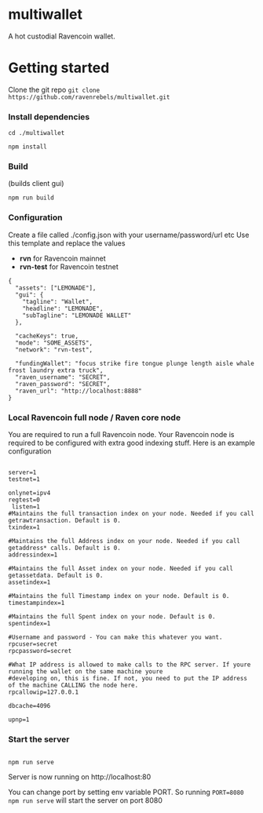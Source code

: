 # multiwallet

A hot custodial Ravencoin wallet.

# Getting started

Clone the git repo `git clone https://github.com/ravenrebels/multiwallet.git`

### Install dependencies

```
cd ./multiwallet
```

```
npm install
```

### Build

(builds client gui)

```
npm run build
```

### Configuration

Create a file called ./config.json with your username/password/url etc
Use this template and replace the values

- **rvn** for Ravencoin mainnet
- **rvn-test** for Ravencoin testnet

```
{
  "assets": ["LEMONADE"],
  "gui": {
    "tagline": "Wallet",
    "headline": "LEMONADE",
    "subTagline": "LEMONADE WALLET"
  },

  "cacheKeys": true,
  "mode": "SOME_ASSETS",
  "network": "rvn-test",     

  "fundingWallet": "focus strike fire tongue plunge length aisle whale frost laundry extra truck",
  "raven_username": "SECRET",
  "raven_password": "SECRET",
  "raven_url": "http://localhost:8888"
}

```

### Local Ravencoin full node / Raven core node

You are required to run a full Ravencoin node.
Your Ravencoin node is required to be configured with extra good indexing stuff.
Here is an example configuration

```

server=1
testnet=1

onlynet=ipv4
regtest=0
 listen=1
#Maintains the full transaction index on your node. Needed if you call getrawtransaction. Default is 0.
txindex=1

#Maintains the full Address index on your node. Needed if you call getaddress* calls. Default is 0.
addressindex=1

#Maintains the full Asset index on your node. Needed if you call getassetdata. Default is 0.
assetindex=1

#Maintains the full Timestamp index on your node. Default is 0.
timestampindex=1

#Maintains the full Spent index on your node. Default is 0.
spentindex=1

#Username and password - You can make this whatever you want.
rpcuser=secret
rpcpassword=secret

#What IP address is allowed to make calls to the RPC server. If youre running the wallet on the same machine youre
#developing on, this is fine. If not, you need to put the IP address of the machine CALLING the node here.
rpcallowip=127.0.0.1

dbcache=4096

upnp=1
```

### Start the server

```

npm run serve

```

Server is now running on http://localhost:80

You can change port by setting env variable PORT.
So running
`PORT=8080 npm run serve`
will start the server on port 8080
